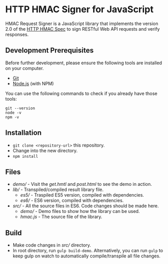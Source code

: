 # HTTP HMAC Signer for JavaScript

HMAC Request Signer is a JavaScript library that implements the version 2.0 of the [HTTP HMAC Spec](https://github.com/acquia/http-hmac-spec/tree/2.0)
to sign RESTful Web API requests and verify responses.

## Development Prerequisites

Before further development, please ensure the following tools are installed on your computer.

* [Git](http://git-scm.com/)
* [Node.js](http://nodejs.org/) (with NPM)

You can use the following commands to check if you already have those tools:
```
git --version
node -v
npm -v
```

## Installation

* `git clone <repository-url>` this repository.
* Change into the new directory.
* `npm install`

## Files
* _demo/_ - Visit the _get.hmtl_ and _post.html_ to see the demo in action.
* _lib/_ - Transpiled/compiled result library file.
  * _es5/_ - Traspiled ES5 version, compiled with dependencies.
  * _es6/_ - ES6 version, compiled with dependencies.
* _src/_ - All the source files in ES6. Code changes should be made here.
  * _demo/_ - Demo files to show how the library can be used.
  * _hmac.js_ - The source file of the library.

## Build

* Make code changes in _src/_ directory.
* In root directory, run ```gulp build-demo```. Alternatively, you can run ```gulp``` to keep gulp on watch to automatically compile/transpile all file changes.
